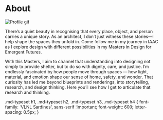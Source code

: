 # About

![Profile gif](https://raw.githubusercontent.com/aiman-ansari12/MDEF/main/docs/images/Profile-gif.gif)

There’s a quiet beauty in recognising that every place, object, and person carries a unique story. As an architect, I don’t just witness these stories—I help shape the spaces they unfold in. Come follow me in my journey in IAAC as I explore design with different possibilities in my Masters in Design for Emergent Futures. 

With this Masters, I aim to channel that understanding into designing not simply to provide shelter, but to do so with dignity, care, and justice. I’m endlessly fascinated by how people move through spaces — how light, material, and emotion shape our sense of home, safety, and wonder. That curiosity has led me beyond blueprints and renderings, into storytelling, research, and design thinking. Here you’ll see how I get to articulate that research and thinking. 

.md-typeset h1,
.md-typeset h2,
.md-typeset h3,
.md-typeset h4 {
  font-family: 'VLNL Sardines', sans-serif !important;
  font-weight: 600;
  letter-spacing: 0.5px;
}